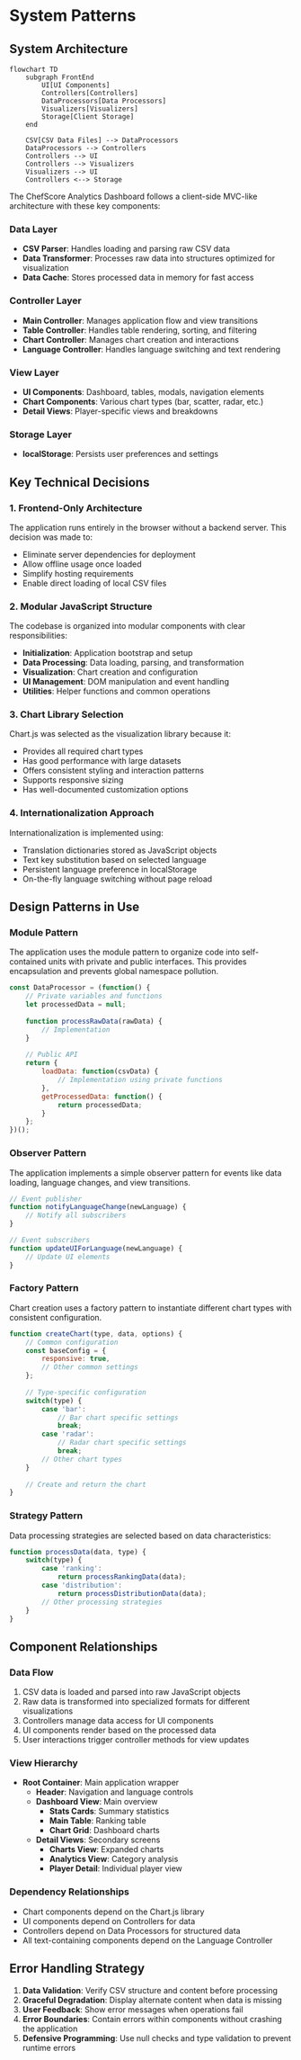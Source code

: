 # System Patterns

## System Architecture

```mermaid
flowchart TD
    subgraph FrontEnd
        UI[UI Components]
        Controllers[Controllers]
        DataProcessors[Data Processors]
        Visualizers[Visualizers]
        Storage[Client Storage]
    end

    CSV[CSV Data Files] --> DataProcessors
    DataProcessors --> Controllers
    Controllers --> UI
    Controllers --> Visualizers
    Visualizers --> UI
    Controllers <--> Storage
```

The ChefScore Analytics Dashboard follows a client-side MVC-like architecture with these key components:

### Data Layer
- **CSV Parser**: Handles loading and parsing raw CSV data
- **Data Transformer**: Processes raw data into structures optimized for visualization
- **Data Cache**: Stores processed data in memory for fast access

### Controller Layer
- **Main Controller**: Manages application flow and view transitions
- **Table Controller**: Handles table rendering, sorting, and filtering
- **Chart Controller**: Manages chart creation and interactions
- **Language Controller**: Handles language switching and text rendering

### View Layer
- **UI Components**: Dashboard, tables, modals, navigation elements
- **Chart Components**: Various chart types (bar, scatter, radar, etc.)
- **Detail Views**: Player-specific views and breakdowns

### Storage Layer
- **localStorage**: Persists user preferences and settings

## Key Technical Decisions

### 1. Frontend-Only Architecture
The application runs entirely in the browser without a backend server. This decision was made to:
- Eliminate server dependencies for deployment
- Allow offline usage once loaded
- Simplify hosting requirements
- Enable direct loading of local CSV files

### 2. Modular JavaScript Structure
The codebase is organized into modular components with clear responsibilities:
- **Initialization**: Application bootstrap and setup
- **Data Processing**: Data loading, parsing, and transformation
- **Visualization**: Chart creation and configuration
- **UI Management**: DOM manipulation and event handling
- **Utilities**: Helper functions and common operations

### 3. Chart Library Selection
Chart.js was selected as the visualization library because it:
- Provides all required chart types
- Has good performance with large datasets
- Offers consistent styling and interaction patterns
- Supports responsive sizing
- Has well-documented customization options

### 4. Internationalization Approach
Internationalization is implemented using:
- Translation dictionaries stored as JavaScript objects
- Text key substitution based on selected language
- Persistent language preference in localStorage
- On-the-fly language switching without page reload

## Design Patterns in Use

### Module Pattern
The application uses the module pattern to organize code into self-contained units with private and public interfaces. This provides encapsulation and prevents global namespace pollution.

```javascript
const DataProcessor = (function() {
    // Private variables and functions
    let processedData = null;
    
    function processRawData(rawData) {
        // Implementation
    }
    
    // Public API
    return {
        loadData: function(csvData) {
            // Implementation using private functions
        },
        getProcessedData: function() {
            return processedData;
        }
    };
})();
```

### Observer Pattern
The application implements a simple observer pattern for events like data loading, language changes, and view transitions.

```javascript
// Event publisher
function notifyLanguageChange(newLanguage) {
    // Notify all subscribers
}

// Event subscribers
function updateUIForLanguage(newLanguage) {
    // Update UI elements
}
```

### Factory Pattern
Chart creation uses a factory pattern to instantiate different chart types with consistent configuration.

```javascript
function createChart(type, data, options) {
    // Common configuration
    const baseConfig = {
        responsive: true,
        // Other common settings
    };
    
    // Type-specific configuration
    switch(type) {
        case 'bar':
            // Bar chart specific settings
            break;
        case 'radar':
            // Radar chart specific settings
            break;
        // Other chart types
    }
    
    // Create and return the chart
}
```

### Strategy Pattern
Data processing strategies are selected based on data characteristics:

```javascript
function processData(data, type) {
    switch(type) {
        case 'ranking':
            return processRankingData(data);
        case 'distribution':
            return processDistributionData(data);
        // Other processing strategies
    }
}
```

## Component Relationships

### Data Flow
1. CSV data is loaded and parsed into raw JavaScript objects
2. Raw data is transformed into specialized formats for different visualizations
3. Controllers manage data access for UI components
4. UI components render based on the processed data
5. User interactions trigger controller methods for view updates

### View Hierarchy
- **Root Container**: Main application wrapper
  - **Header**: Navigation and language controls
  - **Dashboard View**: Main overview
    - **Stats Cards**: Summary statistics
    - **Main Table**: Ranking table
    - **Chart Grid**: Dashboard charts
  - **Detail Views**: Secondary screens
    - **Charts View**: Expanded charts
    - **Analytics View**: Category analysis
    - **Player Detail**: Individual player view

### Dependency Relationships
- Chart components depend on the Chart.js library
- UI components depend on Controllers for data
- Controllers depend on Data Processors for structured data
- All text-containing components depend on the Language Controller

## Error Handling Strategy

1. **Data Validation**: Verify CSV structure and content before processing
2. **Graceful Degradation**: Display alternate content when data is missing
3. **User Feedback**: Show error messages when operations fail
4. **Error Boundaries**: Contain errors within components without crashing the application
5. **Defensive Programming**: Use null checks and type validation to prevent runtime errors 